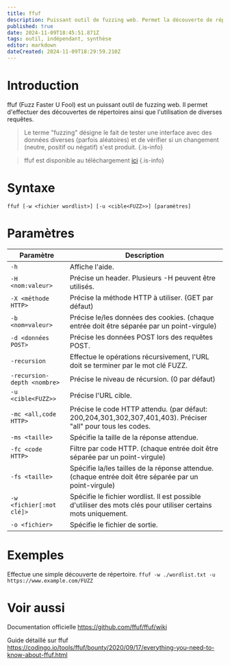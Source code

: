 ```yaml
---
title: ffuf
description: Puissant outil de fuzzing web. Permet la découverte de répertoires, et l'utilisation de diverses requêtes.
published: true
date: 2024-11-09T18:45:51.871Z
tags: outil, indépendant, synthèse
editor: markdown
dateCreated: 2024-11-09T18:29:59.210Z
---
```


# Introduction

ffuf (Fuzz Faster U Fool) est un puissant outil de fuzzing web. Il permet d'effectuer des découvertes de répertoires ainsi que l'utilisation de diverses requêtes.

> Le terme "fuzzing" désigne le fait de tester une interface avec des données diverses (parfois aléatoires) et de vérifier si un changement (neutre, positif ou négatif) s'est produit.
> {.is-info}

> ffuf est disponible au téléchargement [ici](https://github.com/ffuf/ffuf)
> {.is-info}

# Syntaxe

`ffuf [-w <fichier wordlist>] [-u <cible<FUZZ>>] [paramètres]`

# Paramètres

| Paramètre                   | Description                                                                                                    |
| --------------------------- | -------------------------------------------------------------------------------------------------------------- |
| `-h`                        | Affiche l'aide.                                                                                                |
| `-H <nom:valeur>`           | Précise un header. Plusieurs -H peuvent être utilisés.                                                         |
| `-X <méthode HTTP>`         | Précise la méthode HTTP à utiliser. (GET par défaut)                                                           |
| `-b <nom=valeur>`           | Précise le/les données des cookies. (chaque entrée doit être séparée par un point-virgule)                     |
| `-d <données POST>`         | Précise les données POST lors des requêtes POST.                                                               |
| `-recursion`                | Effectue le opérations récursivement, l'URL doit se terminer par le mot clé FUZZ.                              |
| `-recursion-depth <nombre>` | Précise le niveau de récursion. (0 par défaut)                                                                 |
| `-u <cible<FUZZ>>`          | Précise l'URL cible.                                                                                           |
| `-mc <all,code HTTP>`       | Précise le code HTTP attendu. (par défaut: 200,204,301,302,307,401,403). Préciser "all" pour tous les codes.   |
| `-ms <taille>`              | Spécifie la taille de la réponse attendue.                                                                     |
| `-fc <code HTTP>`           | Filtre par code HTTP. (chaque entrée doit être séparée par un point-virgule)                                   |
| `-fs <taille>`              | Spécifie la/les tailles de la réponse attendue. (chaque entrée doit être séparée par un point-virgule)         |
| `-w <fichier[:mot clé]>`    | Spécifie le fichier wordlist. Il est possible d'utiliser des mots clés pour utiliser certains mots uniquement. |
| `-o <fichier>`              | Spécifie le fichier de sortie.                                                                                 |

# Exemples

Effectue une simple découverte de répertoire.
`ffuf -w ./wordlist.txt -u https://www.example.com/FUZZ`

# Voir aussi

Documentation officielle
https://github.com/ffuf/ffuf/wiki

Guide détaillé sur ffuf
https://codingo.io/tools/ffuf/bounty/2020/09/17/everything-you-need-to-know-about-ffuf.html
